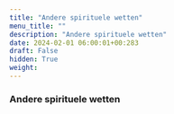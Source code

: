 ```yaml
---
title: "Andere spirituele wetten"
menu_title: ""
description: "Andere spirituele wetten"
date: 2024-02-01 06:00:01+00:283
draft: False
hidden: True
weight:
---
```

### Andere spirituele wetten
